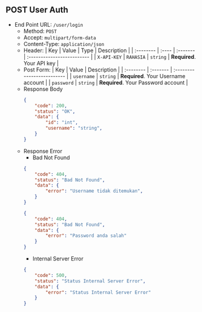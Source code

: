 ## POST User Auth
- End Point URL: `/user/login`
    - Method: `POST`
    - Accept: `multipart/form-data`
    - Content-Type: `application/json`
    - Header:
      | Key  	    | Value     | Type     | Description                |
      | :--------   | :----     | :------- | :------------------------- |
      | `X-API-KEY` | `RAHASIA` | `string` | **Required**. Your API key |
    - Post Form:
      | Key 	| Value     | Description                |
      | :-------- | :------- | :------------------------- |
      | `username` | `string` | **Required**. Your Username account |
      | `password` | `string` | **Required**. Your Password account |
    - Response Body
      ```json
      {
          "code": 200,
          "status": "OK",
          "data": {
              "id": "int",
              "username": "string",
          }
      }
      ```
    - Response Error
        - Bad Not Found
      ```json
      {
          "code": 404,
          "status": "Bad Not Found",
          "data": {
              "error": "Username tidak ditemukan",
          }
      }
      ```
      ```json
      {
          "code": 404,
          "status": "Bad Not Found",
          "data": {
              "error": "Password anda salah"
          }
      }
      ```
        - Internal Server Error
      ```json
      {
          "code": 500,
          "status": "Status Internal Server Error",
          "data": {
              "error": "Status Internal Server Error"
          }
      }
      ```
